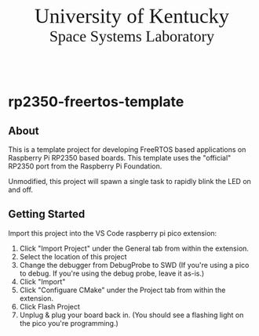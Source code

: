 <p style="font-family:Usual; font-size:3em;text-align:center"> University of Kentucky<br><span style="font-family:Stark; font-size:.75em;text-align:center">Space Systems Laboratory</span></p>  

<br>

# rp2350-freertos-template

## About
This is a template project for developing FreeRTOS based applications on Raspberry Pi RP2350 based boards. This template uses the "official" RP2350 port from the Raspberry Pi Foundation.

Unmodified, this project will spawn a single task to rapidly blink the LED on and off.

## Getting Started
Import this project into the VS Code raspberry pi pico extension:
1. Click "Import Project" under the General tab from within the extension.
2. Select the location of this project
3. Change the debugger from DebugProbe to SWD (If you're using a pico to debug.  If you're using the debug probe, leave it as-is.)
4. Click "Import"
5. Click "Configuare CMake" under the Project tab from within the extension.
6. Click Flash Project
7. Unplug & plug your board back in. (You should see a flashing light on the pico you're programming.)
